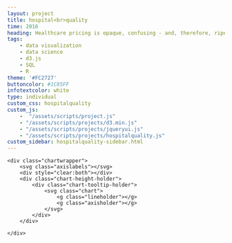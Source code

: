 ```yaml
---
layout: project
title: hospital<br>quality
time: 2016
heading: Healthcare pricing is opaque, confusing - and, therefore, ripe for visualization. My interactive visual below enables users to compare cost, quality, and size of roughly two-thousand medicare/medicaid hospitals. Filters enable the user to pick apart smaller trends, and explore cost/quality public datasets from the bottom-up.<br>A static form of this poster was displayed in the HIMSS healthcare conference, with an accompanying blog post <a href="http://arcadiasolutions.com/weaving-hospital-variation/">here</a>. <br><br>Optimized for Google Chrome / desktop devices. (Tutorial feature coming soon..)
tags:
    - data visualization
    - data science
    - d3.js
    - SQL
    - R
theme: '#FC2727'
buttoncolor: #1C85FF
infotextcolor: white
type: individual
custom_css: hospitalquality
custom_js:  
    -  "/assets/scripts/project.js"
    - "/assets/scripts/projects/d3.min.js"       
    - "/assets/scripts/projects/jqueryui.js"    
    - "/assets/scripts/projects/hospitalquality.js"
custom_sidebar: hospitalquality-sidebar.html 
---
```


<section class="block block-data-visual">

    <div class="chartwrapper">
        <svg class="axislabels"></svg>
        <div style="clear:both"></div>
        <div class="chart-height-holder">
            <div class="chart-tooltip-holder">
                <svg class="chart">      
                    <g class="lineholder"></g>
                    <g class="axisholder"></g>      
                </svg>
            </div>            
        </div> 
        
    </div>  
<!--
    <div class ="question-mark">
        ?
    </div>    
-->
</section>
<!--

<section class="block">
    <header class="block-header">overview</header>
    <div class="block-text">
        <p>
        Moving towards: accountability in healthcare pricing.
        <br>
The graphic above displays (aggregate, percentile-based) billed costs, hospital size, outcome quality, and patient experience. <br><br> This chart is intended for bottom-up data exploration - users can use the filter button to show relevant demographic info, variables, values, or providers. Mouse over axes or lines for more information about underlying data!
<br> Visually, plotting many things
        </p>
    </div>
</section>


<section class="block">
    <header class="block-header">findings</header>
    <div class="block-text">
        <p>
        It doesn't matter what you pay, your quality of care is likely to be the same across different providers.
        <br>
        There is no correlation (visually or quantitatively) between cost and quality of care (as evidenced by the scattered, spaghetti-like display of the above chart).
        <br><br>
         You may notice  X-shaped weaves different axes (outcome and patient experience are a clear example). This points to anti-correlation.  We see a clustering of hospitals with large size and low outcome forming the downward slope of the X and low size, high-outcome hospitals creating the upward slope. 
         <br><br>
        Other insights may be noticed at a granular (state, zip) level.
        </p>
    </div>
</section>


<section class="block">
    <header class="block-header">data sources</header>
    <div class="block-text">
        <p>
        All values displayed above are percentile-ranked among the sample of 1800 medicare/medicaid hospitals displayed above. 
        Outcome and patient experience values were simply taken from 
        <br>
        The CMS patient experience rating is based on a survey encompassing medical staff communication, pain management, and hospital environment. Outcome takes into account mortality, infection rate, and functional ability following discharg
        
        Cost-index
         I distilled billed Medicare cost for each provider to a single percentile-weighted number that takes into account relative price. This cost index aggregates billed amounts for procedures, weighed by frequency and price in comparison to other hospitals. (A hospital, for example, that focuses on costly procedures, but offers these procedures at a price lower than competition, will have a low cost index)
    
    Quality information – broken down to patient experience of care and outcome ratings. The CMS patient experience rating is based on a survey encompassing medical staff communication, pain management, and hospital environment. Outcome takes into account mortality, infection rate, and functional ability following discharge.
    
        Size
    Using the number of procedures as a proxy for hospital size, we were able to evaluate each hospital on the axes of cost, patient experience, outcome, and size. Hospital performance profiles were developed by standardizing all four comparison variables on percentile scales. For example, a hospital with low cost percentile scores and high quality has a high-performing profile.    
    
        
        </p>
    </div>
</section>-->
